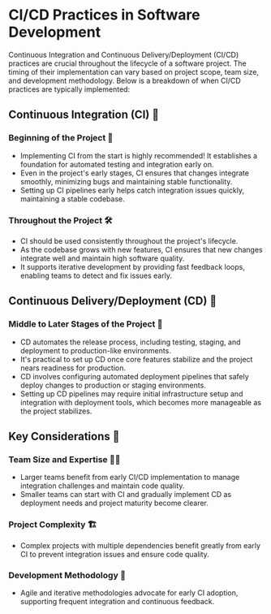 # CI/CD Practices in Software Development

Continuous Integration and Continuous Delivery/Deployment (CI/CD) practices are crucial throughout the lifecycle of a software project. The timing of their implementation can vary based on project scope, team size, and development methodology. Below is a breakdown of when CI/CD practices are typically implemented:

## Continuous Integration (CI) 🔄

### Beginning of the Project 🚀

- Implementing CI from the start is highly recommended! It establishes a foundation for automated testing and integration early on.
- Even in the project's early stages, CI ensures that changes integrate smoothly, minimizing bugs and maintaining stable functionality.
- Setting up CI pipelines early helps catch integration issues quickly, maintaining a stable codebase.

### Throughout the Project 🛠️

- CI should be used consistently throughout the project's lifecycle.
- As the codebase grows with new features, CI ensures that new changes integrate well and maintain high software quality.
- It supports iterative development by providing fast feedback loops, enabling teams to detect and fix issues early.

## Continuous Delivery/Deployment (CD) 🚀

### Middle to Later Stages of the Project 🌟

- CD automates the release process, including testing, staging, and deployment to production-like environments.
- It's practical to set up CD once core features stabilize and the project nears readiness for production.
- CD involves configuring automated deployment pipelines that safely deploy changes to production or staging environments.
- Setting up CD pipelines may require initial infrastructure setup and integration with deployment tools, which becomes more manageable as the project stabilizes.

## Key Considerations 🤔

### Team Size and Expertise 🧑‍💻

- Larger teams benefit from early CI/CD implementation to manage integration challenges and maintain code quality.
- Smaller teams can start with CI and gradually implement CD as deployment needs and project maturity become clearer.

### Project Complexity 🏗️

- Complex projects with multiple dependencies benefit greatly from early CI to prevent integration issues and ensure code quality.

### Development Methodology 🔄

- Agile and iterative methodologies advocate for early CI adoption, supporting frequent integration and continuous feedback.
